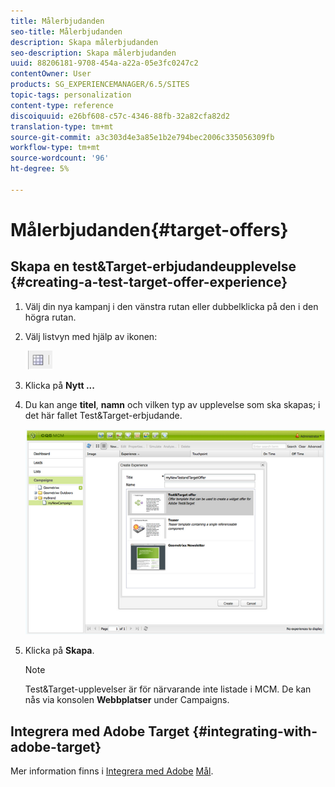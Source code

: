 ```yaml
---
title: Målerbjudanden
seo-title: Målerbjudanden
description: Skapa målerbjudanden
seo-description: Skapa målerbjudanden
uuid: 88206181-9708-454a-a22a-05e3fc0247c2
contentOwner: User
products: SG_EXPERIENCEMANAGER/6.5/SITES
topic-tags: personalization
content-type: reference
discoiquuid: e26bf608-c57c-4346-88fb-32a82cfa82d2
translation-type: tm+mt
source-git-commit: a3c303d4e3a85e1b2e794bec2006c335056309fb
workflow-type: tm+mt
source-wordcount: '96'
ht-degree: 5%

---
```



# Målerbjudanden{#target-offers}

## Skapa en test&amp;Target-erbjudandeupplevelse {#creating-a-test-target-offer-experience}

1. Välj din nya kampanj i den vänstra rutan eller dubbelklicka på den i den högra rutan.
1. Välj listvyn med hjälp av ikonen:

   ![](do-not-localize/chlimage_1-11.png)

1. Klicka på **Nytt ...**
1. Du kan ange **titel**, **namn** och vilken typ av upplevelse som ska skapas; i det här fallet Test&amp;Target-erbjudande.

   ![chlimage_1-139](assets/chlimage_1-139.png)

1. Klicka på **Skapa**.

   >[!NOTE]
   >
   >Test&amp;Target-upplevelser är för närvarande inte listade i MCM. De kan nås via konsolen **Webbplatser** under Campaigns.

## Integrera med Adobe Target {#integrating-with-adobe-target}

Mer information finns i [Integrera med Adobe](/help/sites-administering/target.md) [Mål](/help/sites-administering/target.md).

